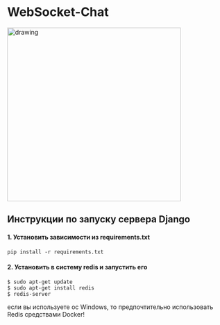 # WebSocket-Chat
<img src="https://st.depositphotos.com/1008768/4671/i/950/depositphotos_46719647-stock-photo-live-chat.jpg" alt="drawing" width="400"/>

## Инструкции по запуску сервера Django

#### 1. Установить зависимости из requirements.txt 
```
pip install -r requirements.txt
```
#### 2. Установить в систему redis и запустить его
```
$ sudo apt-get update
$ sudo apt-get install redis
$ redis-server
```
если вы используете ос Windows, то предпочтительно использовать Redis средствами Docker!


